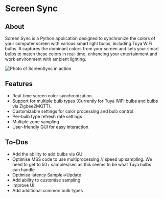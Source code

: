 # Screen Sync

## About
Screen Sync is a Python application designed to synchronize the colors of your computer screen with various smart light bulbs, including Tuya WiFi bulbs. It captures the dominant colors from your screen and sets your smart bulbs to match these colors in real-time, enhancing your entertainment and work environment with ambient lighting.


![Photo of ScreenSync in action](/screensync/screen_sync/assets/IMG_0877.JPG)

## Features
- Real-time screen color synchronization.
- Support for multiple bulb types (Currently for Tuya WiFi bulbs and bulbs via Zigbee2MQTT).
- Customizable settings for color processing and bulb control.
- Per-bulb type refresh rate settings
- Multiple zone sampling
- User-friendly GUI for easy interaction.

## To-Dos

- Add the ability to add bulbs via GUI
- Optimise MSS code to use multiprocessing // speed up sampling. We need to get to 50+ samples/sec as this seems to be what Tuya bulbs can handle
- Optimise latency Sample->Update
- Add ability to customise sampling
- Improve UI
- Add additional common bulb types 
